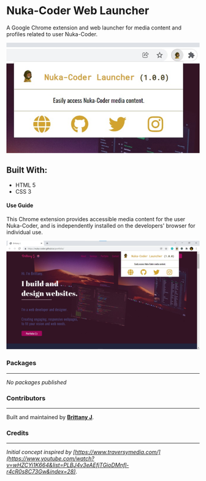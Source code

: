 # Nuka-Coder Web Launcher

A Google Chrome extension and web launcher for media content and profiles related to user Nuka-Coder.

![extension image](https://github.com/nuka-coder/Web-Launcher/blob/first/Extension%20Files/extension%20image.jpg)

## Built With:
* HTML 5
* CSS 3

#### Use Guide
This Chrome extension provides accessible media content for the user Nuka-Coder, and is independently installed on the developers' browser for individual use.

![fullscreen image](https://github.com/nuka-coder/Web-Launcher/blob/first/Extension%20Files/fullscreen%20image.jpg)

### Packages
---
*No packages published*

### Contributors
---
Built and maintained by [__Brittany J__](https://github.com/nuka-coder).
### Credits
---
*Initial concept inspired by [https://www.traversymedia.com/](https://www.youtube.com/watch?v=wHZCYi1K664&list=PLBJ4v3eAEfjTGioDMnfl-r4cR0s8C73Gw&index=28)*.
